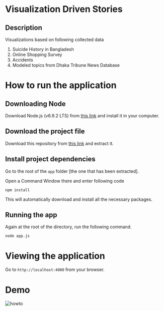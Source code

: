 # Visualization Driven Stories

## Description

Visualizations based on following collected data

1. Suicide History in Bangladesh
2. Online Shopping Survey
3. Accidents
4. Modeled topics from Dhaka Tribune News Database

# How to run the application

## Downloading Node

Download Node.js (v6.9.2 LTS) from [this link](https://nodejs.org/en/) and install it in your computer.

## Download the project file

Download this repository from [this link](https://github.com/manashmndl/Kolpokoushol/archive/app.zip) and extract it.

## Install project dependencies

Go to the root of the `app` folder [the one that has been extracted]. 

Open a Command Window there and enter following code

`npm install`

This will automatically download and install all the necessary packages.

## Running the app

Again at the root of the directory, run the following command.

`node app.js`

# Viewing the application

Go to `http://localhost:4000` from your browser.

# Demo

![howto](http://i.imgur.com/4VK3wf3.gif)